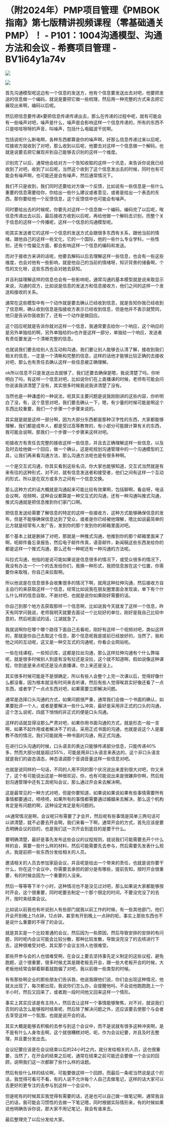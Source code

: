 # （附2024年）PMP项目管理《PMBOK指南》第七版精讲视频课程（零基础通关PMP）！ - P101：1004沟通模型、沟通方法和会议 - 希赛项目管理 - BV1i64y1a74v

![](img/f216bf75e691e78840a7b0bff02ac9d0_0.png)

![](img/f216bf75e691e78840a7b0bff02ac9d0_1.png)

首先沟通模型呢这边有一个信息的发送方，他有个信息要发送出去对吧，他要把发送的信息做一个编码，就说是要把它做一些梳理，然后用一种完整的方式来去把它展现出来啊，编码以后呢。

然后把信息要传递k要把信息传递传递出去，那么在传递的过程中呢，就有可能会有一些噪声对吧，噪声是什么，噪声是会影响这样一个信息传递的，所有的东西不只是吱吱呀呀的声音，叫噪声，包括什么电磁波干扰啊。

包括说呃什么断电啊，各种东西都算是你的噪声啊，好那么信息传递过来以后呢，哎接收方就收到了对吧，那么收到以后呢，他要去对这样一个信息做一个解码，也就是说要去把它展现并到自己能够去识别的这样一个维度。

识别完了以后，通常他会给对方一个告知收取的这样一个讯息，来告诉你说我已经收到了对吧，收到了以后呢，当然这个收到了这个信息发出去的时候，同时也有可能会有噪声啊，也可能还是会有噪声，然后通常情况下。

我们不只是收到，我们同时还要给对方做一个反馈，比如说有一些信息是一些什么重要的信息需要给你，你给出一些什么建议或者意见，或者是给出一个表态的东西，那你要给他一个反馈信息，这个反馈信中也可能会有噪声。

同时要给出去的时候呢，你要先对这样一个信息做一个编码，编码完了以后呢，唉信息传递出去以后，最后接收方收到以后呢，再给他做一个解码去识别，而整个关于信息的这样一个传播呢，这样一个信息的沟通模型呢。

呃其实发送者它的这样一个信息的发送方式会跟很多东西有关系，跟他当前的情绪，跟他自己的这样一些文化，它的一个国际，他的一些什么专业学科，一些性别，还有个性偏见方面，都会影响这样一个信息的编码和发送。

而对于接收方来讲的话呢，他要去解码以后去理解这样一些信息，也会有一些这些维度，也会对他有一些影响，就是他自己的当前的情绪呀，知识背景的储备啊，个性的文化呀，这些东西也会对她去获知。

并且利益理解这样的信息也会有一些影响呃，通常沟通的基本模型就是说来取显示来说，沟通的双方，比如说是信息的发送方和信息接收方，他们之间的这样一个发送和接收的关系。

通常在这些模型中有一个动作就是要去确认已经收到信息，就是告知你我已经收到了信息啊，确认收到信息是指接收方表示已经收到信息，但是他并不表示就赞同，他只是告诉你我收到了，还有一个动作是做回应。

这个回应呢就是告诉你就对这样一个信息，我通常要去给你一个响应，这个响应的是另外单独给的啊，另外单独给的o也许是这样一部分，单独给一个响应，发送者有责任要发送一个清晰完整的信息。

也就说我们要去给别人去互动和沟通，我们要让别人能够去认清了解，接收到我们相关的信息，一定是一个清晰和完整的信息，这样的话他才能够比较正确的去接收对吧，那么也有责任去确认这样一些信息被正确理解。

ok所以信息不只是发送出去就够了，我们还要去确保是嗯，我说清楚了吗，你听明白了吗，有这样一个信息对吧，比如说你们在上直播课的时候，老师有可能会问你说诶我讲清楚了没有，其实很多时候我说我讲清楚了没有。

当然也是一种谦虚的一种说法，呃其实主要问题是说我刚刚讲的这些内容，你听明白了没，有，这个意思对吧，我们要去确认一下，嗯，有少量的时候可能是啊这个东西比较重要，我们一个步骤一个步骤来说的。

其实就是就是这样一部分啊，因为大部分东西都是那种汉字性的东西，大家都能够理解，我们都是成年人，都是受过高等教育的，有小部分可能跟计算有关的东西，我可能会说啊，那我们一个步骤一个步骤来这样对吧。

呃接收方有责任去完整的接收这样一些信息，并且去正确理解这样一些信息，以及及时去给他做一个回应，做一个确认，这是呃规划沟通管理中的一个沟通模型的工具，让我们再来看沟通方法，那么沟通方法呢也是有很多种啊。

一个是交互式沟通，你其实看到这些名词，你大家也能够知道，交互式当然就是有来有往的这种形式，对不对，就有信息发送者和接受者，他们之间有这样一个互动的形式，所以是在双方或多方之间有一个信息交换。

那么这种方式的话大概就是沟通起来可能比较有效果啊，包括聊啊，看会呀，电话会议啊，视频啊，这种会议都算是一种交互式的沟通，还有一种沟通叫推式沟通，推式沟通就是把信息推到你们家门口啊。

把信息发送给需要了解信息的特定的这样一些接收方，这种方式能够确保信息的发布，但是不能够确保信息达到了受众，或者是你已经被他理解，嗯比如说最简单的比方就是经常有人发广告，发到你的那个发到你的邮箱里面对吧。

那个基本上就是删掉了对吧，那就是一种推式沟通，他推到你的那个邮箱里面来了啊，呃邮件备忘录报告，然后电子邮件传真，语音邮件，新闻稿这些东西发给你的都是这样一个推式沟通，那么还有一种呢还有一种沟通的方法呢。

叫拉式沟通，他指的是说可能如果说是信息很多的情况下，或受众很多的情况下，我没有办法一个一个的去发给你们，我换一种形式，我把信息放在这个位置，你需要你来取哦，你自己来拉取啊。

所以他说是在信息很多会收集很多的情况下啊，就用这种拉伸沟通，然后接收方自主自行的来获取这样一个信息，经常比如说我在朋友圈里面会发现诶，单下有个什么什么样的信息自取，不谢对吧，也就是说你如果刚好需要的话。

你自己到那个地方去获取那样一个信息啊，比如说我今天就发了这样一个信息，昨天有同学问我说，老师我明天就要去面试一个比较好的单位，刚好是我自己比较中意的，然后呃面试的话，江湖就急了。

我就说啊你在哪个哪个路径下面自己去看呃，刚好有这样一个视频对吧，类似这样的，那就是你自己去取这个信息，那个信息呢我是提前已经放好的，当然了，我和他之间的互动呢，这又是一种交互式的沟通呢，你看企业网站呃。

一些在线课程，一些知识库，这都是拉丝沟通，那么这样拉伸沟通有个什么弊端呢，就是很多时候别人到底有没有拉还是没拉，这个就不知道啊，假如说像这种课程，你到底是来点呢还是没点直播课，你上来还是没上。

其实很多时候可能是不是很确定，所以有些人会整个上完一次课以后，觉得好像什么都没看，因为根本就没有时间来去听课，然后有些人觉得唉其实好像还看了一点东西，或者学了一点点东西对吧，如果需要立即解决问题。

通常是选择口头沟通的方式，如果问题很严重，通常我们会做一个书面的确认，如果要批评一个人，或者是要解决一些什么冲突，最好是采用非正式的口头的沟通，这个怎么说呢，四底下悄悄的非正式的便是口头沟通。

这样的话就显得没那么严肃对吧，如果你用书面沟通的方式，就是形态一般一言啊，如果不起作用或者解决不了的话，采用正式书面的沟通，也就是说这个人是屡教不改的情况，我们可能就用一种书面的沟通，用正式沟通。

在进行口头沟通的时候，口头语言的表达只能够传递部分信息，只能传递40%多，然而大部分就是超过55%，可能是用非口头语言来表达的，这个非口头语言就是我们的姿态语态，神态语调那个音调音量这样一些信息对吧。

也就是说同样的一句话，不同的人用不同的那个状况说出来差别很大对吧，你又来了，这个有可能说出这是一种很欢迎，你，也有可能说出来是很嫌弃你啊，然后规划沟通管理中还有工具呢叫会议，那么通过开会来去解决啊。

这是最常见的一种方式对吧，但是你要知道，如果说如果说如果有些事情需要所有事情都要通过，啧啧啧，如果所有的事情都需要通过婚姻来去解决，那么这个机构肯定是有问题的啊，这种设定肯定是有问题的。

ok通常情况是啊，会议呢只有需要了才会开，然后呢有些事情是简单三两句话可以讲清楚，就不必要去开会啊，我们来看一下啊，通常开会的方式，首先应该是要去明确会议的目的，也是我们这一次开会到底目的是要干什么。

要明确清楚，最好是事先发布这些会议的议程规则，就说我们可能需要去开个什么样的会，需要一些什么样的材料，然后可能需要先去参与，然后需要先发表什么观点，我提前把一些东西分发给相关的人员。

邀请相关的人员去参加家庭会议，并且呢是给出一个带来的责任，也就是说你要干什么，你在这个会议中，你需要去承担的部分是有哪些，提前告知，按时开会很重要，有的时候会因为一个重要的人没来。

然后一等等等下半个小时，这种情况也不是没见过对吧，那么如果说大家都能够按时开会，这个很重要，同时呢要去制定一个那个限定的时间，不要没完没了的去开，按时来结束会议。

比如说以前我也有听说别人有些部门就我以前工作的时候，有一些其他部门，他们开会开到晚上11点钟，12点钟，甚至有开到晚上一点钟的呃，事实上那些东西也不是说什么重要的不得了的会议。

就是其实是一个比较普通的会议，然后因为一些原因，然后导致安排的安排的有问题，同时呢内会议可能会比较分散，那种比较发散，导致没完没了的去啧进行下去，这种很难受对吧，其实那个会议主持人也很难受。

那些开参与会的人也很难受啊，在会议上要去坚持事先定义制定的这些议程，避免跑题，这个很重要，很多时候尤其是跟老板去开会，跟一些大老板开会的时候，大老板他经常会聊着聊着就跑偏了对吧，我以前做一些类型的时候。

有有那些啊企业的那些朋友们告诉我，他说我跟他们说，你们会出现这种情况，他就太出现了，每次都出现，我说你们怎么办，会提醒他吗，不会说他跑跑跑上一个半小时，然后又回来了，或者跑一段时间他又回来这样一个情形。

事实上其实应该是有主持人，然后去让这样一个事情能够聚焦，对不对，就说我们否则的话怎么能够按时结束呢，然后除了解决问题之外，还应该要去使那个与会者去享受这样一个氛围，也就是说开会的话。

其实大概是能够去积极的去参与到这个会议中，而不是说就有很多这种冲突啊，是不是有什么人身攻击啊，这个就很糟糕对吧，呃，作为会议纪要，并且及时去整理，并且要分发出去。

会议纪要应该是在会议结束以后的24小时之内，就分发给相关的人员，这也很重要，当然了，在开会的结束之后呢，通常在结束之前可能还会要做一个会议的回顾，说啊我们这一次都聊了些什么样的话题。

然后有些什么样的结论啊，可能要做这样一个回顾，而最后一条呢当然说是这个的话，我觉得可看可不看，有的人说不允许每个人自己去做笔记，这样的话大家可以去更好的更专注的去参与到这样一个会议中。

但是呢有的时候其实我觉得有需要的话，还是也可以自己做一做笔记啊，通常我自己的话，我可能会习惯性的去做一下笔记嗯，同时根据实际情形来，有的时候如果说他明确告诉你说，那大家不用记笔记，我会有谁来去。

最后整理完了以后分发给大家。